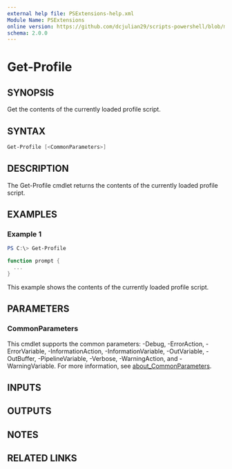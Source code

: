 ```yaml
---
external help file: PSExtensions-help.xml
Module Name: PSExtensions
online version: https://github.com/dcjulian29/scripts-powershell/blob/main/Modules/PSExtensions/docs/Get-Profile.md
schema: 2.0.0
---
```


# Get-Profile

## SYNOPSIS

Get the contents of the currently loaded profile script.

## SYNTAX

```powershell
Get-Profile [<CommonParameters>]
```

## DESCRIPTION

The Get-Profile cmdlet returns the contents of the currently loaded profile script.

## EXAMPLES

### Example 1

```powershell
PS C:\> Get-Profile

function prompt {
  ...
}
```

This example shows the contents of the currently loaded profile script.

## PARAMETERS

### CommonParameters

This cmdlet supports the common parameters: -Debug, -ErrorAction, -ErrorVariable, -InformationAction, -InformationVariable, -OutVariable, -OutBuffer, -PipelineVariable, -Verbose, -WarningAction, and -WarningVariable. For more information, see [about_CommonParameters](http://go.microsoft.com/fwlink/?LinkID=113216).

## INPUTS

## OUTPUTS

## NOTES

## RELATED LINKS
